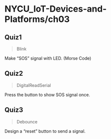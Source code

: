 # NYCU_IoT-Devices-and-Platforms/ch03
## Quiz1
> Blink

Make “SOS” signal with LED. (Morse Code)

## Quiz2
> DigitalReadSerial

Press the button to show SOS signal once.

## Quiz3
> Debounce

Design a “reset” button to send a signal.
